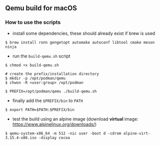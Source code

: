 ## Qemu build for macOS

### How to use the scripts
- install some dependencies, these should already exist if brew is used
```
$ brew install ronn gengetopt automake autoconf libtool cmake meson ninja
```
- run the `build-qemu.sh` script
```
$ chmod +x build-qemu.sh
```
```
# create the prefix/installation directory
$ mkdir -p /opt/podman/qemu
$ chwon -R <user:group> /opt/podman

$ PREFIX=/opt/podman/qemu ./build-qemu.sh
```
- finally add the `$PREFIX/bin` to `PATH`
```
$ export PATH=$PATH:$PREFIX/bin
```
- test the build using an alpine image (download **virtual** image: https://www.alpinelinux.org/downloads/)
```
$ qemu-system-x86_64 -m 512 -nic user -boot d -cdrom alpine-virt-3.15.4-x86.iso -display cocoa
```
